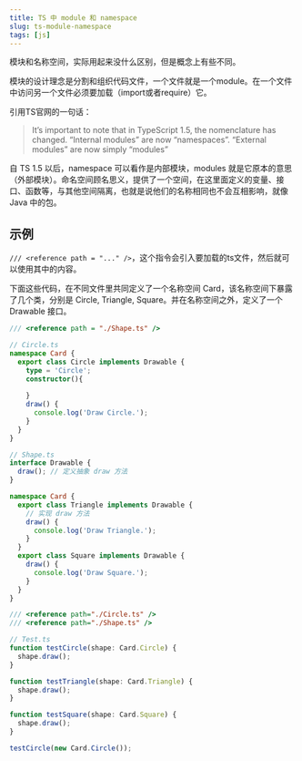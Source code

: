 ```yaml
---
title: TS 中 module 和 namespace
slug: ts-module-namespace
tags: [js]
---
```


模块和名称空间，实际用起来没什么区别，但是概念上有些不同。

模块的设计理念是分割和组织代码文件，一个文件就是一个module。在一个文件中访问另一个文件必须要加载（import或者require）它。

引用TS官网的一句话：
> It’s important to note that in TypeScript 1.5, the nomenclature has changed. “Internal modules” are now “namespaces”. “External modules” are now simply “modules”

自 TS 1.5 以后，namespace 可以看作是内部模块，modules 就是它原本的意思（外部模块）。命名空间顾名思义，提供了一个空间，在这里面定义的变量、接口、函数等，与其他空间隔离，也就是说他们的名称相同也不会互相影响，就像 Java 中的包。

## 示例

`/// <reference path = "..." />`，这个指令会引入要加载的ts文件，然后就可以使用其中的内容。

下面这些代码，在不同文件里共同定义了一个名称空间 Card，该名称空间下暴露了几个类，分别是 Circle, Triangle, Square。并在名称空间之外，定义了一个 Drawable 接口。

```ts
/// <reference path = "./Shape.ts" />

// Circle.ts
namespace Card {
  export class Circle implements Drawable {
    type = 'Circle';
    constructor(){
      
    }
    draw() {
      console.log('Draw Circle.');
    }
  }
}
```

```ts
// Shape.ts
interface Drawable {
  draw(); // 定义抽象 draw 方法
}

namespace Card {
  export class Triangle implements Drawable {
    // 实现 draw 方法
    draw() {
      console.log('Draw Triangle.');
    }
  }
  export class Square implements Drawable {
    draw() {
      console.log('Draw Square.');
    }
  }
}
```

```ts
/// <reference path="./Circle.ts" />
/// <reference path="./Shape.ts" />

// Test.ts
function testCircle(shape: Card.Circle) {
  shape.draw();
}

function testTriangle(shape: Card.Triangle) {
  shape.draw();
}

function testSquare(shape: Card.Square) {
  shape.draw();
}

testCircle(new Card.Circle());
```